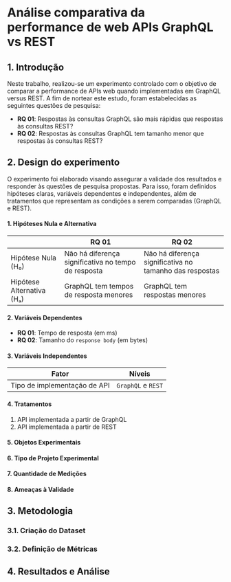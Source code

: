 # Análise comparativa da performance de web APIs GraphQL vs REST

## 1. Introdução

Neste trabalho, realizou-se um experimento controlado com o objetivo de comparar a performance de APIs web quando implementadas em GraphQL versus REST. A fim de nortear este estudo, foram estabelecidas as seguintes questões de pesquisa:

- **RQ 01**: Respostas às consultas GraphQL são mais rápidas que respostas às consultas REST?
- **RQ 02**: Respostas às consultas GraphQL tem tamanho menor que respostas às consultas REST?

## 2. Design do experimento

O experimento foi elaborado visando assegurar a validade dos resultados e responder às questões de pesquisa propostas. Para isso, foram definidos hipóteses claras, variáveis dependentes e independentes, além de tratamentos que representam as condições a serem comparadas (GraphQL e REST).

#### 1. Hipóteses Nula e Alternativa

|                           | RQ 01                                               | RQ 02                                                   |
| ------------------------- | --------------------------------------------------- | ------------------------------------------------------- |
| Hipótese Nula (H₀)        | Não há diferença significativa no tempo de resposta | Não há diferença significativa no tamanho das respostas |
| Hipótese Alternativa (Hₐ) | GraphQL tem tempos de resposta menores              | GraphQL tem respostas menores                           |

#### 2. Variáveis Dependentes

- **RQ 01**: Tempo de resposta (em ms)
- **RQ 02**: Tamanho do `response body` (em bytes)

#### 3. Variáveis Independentes

| Fator                        | Níveis             |
| ---------------------------- | ------------------ |
| Tipo de implementação de API | `GraphQL` e `REST` |

#### 4. Tratamentos

1. API implementada a partir de GraphQL
2. API implementada a partir de REST

#### 5. Objetos Experimentais

#### 6. Tipo de Projeto Experimental

#### 7. Quantidade de Medições

#### 8. Ameaças à Validade

## 3. Metodologia

### 3.1. Criação do Dataset

### 3.2. Definição de Métricas

## 4. Resultados e Análise
